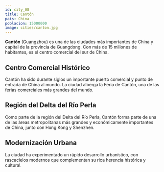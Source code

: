 ```yaml
---
id: city_08
title: Cantón
pais: China
poblacion: 15000000
image: cities/canton.jpg
---
```


**Cantón** (Guangzhou) es una de las ciudades más importantes de China y capital de la provincia de Guangdong. Con más de 15 millones de habitantes, es el centro comercial del sur de China.

## Centro Comercial Histórico

Cantón ha sido durante siglos un importante puerto comercial y punto de entrada de China al mundo. La ciudad alberga la Feria de Cantón, una de las ferias comerciales más grandes del mundo.

## Región del Delta del Río Perla

Como parte de la región del Delta del Río Perla, Cantón forma parte de una de las áreas metropolitanas más grandes y económicamente importantes de China, junto con Hong Kong y Shenzhen.

## Modernización Urbana

La ciudad ha experimentado un rápido desarrollo urbanístico, con rascacielos modernos que complementan su rica herencia histórica y cultural.
